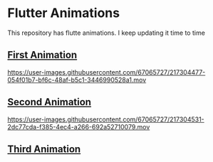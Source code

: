 # Flutter Animations
This repository has flutte animations. I keep updating it time to time

## [First Animation](https://github.com/AwaisHaleem/flut_animations/tree/main/first_animation)



https://user-images.githubusercontent.com/67065727/217304477-054f01b7-bf6c-48af-b5c1-3446990528a1.mov


## [Second Animation](https://github.com/AwaisHaleem/flut_animations/tree/main/second_animation)


https://user-images.githubusercontent.com/67065727/217304531-2dc77cda-f385-4ec4-a266-692a52710079.mov


## [Third Animation](https://github.com/AwaisHaleem/Flutter-Animations/tree/main/third_animation)

